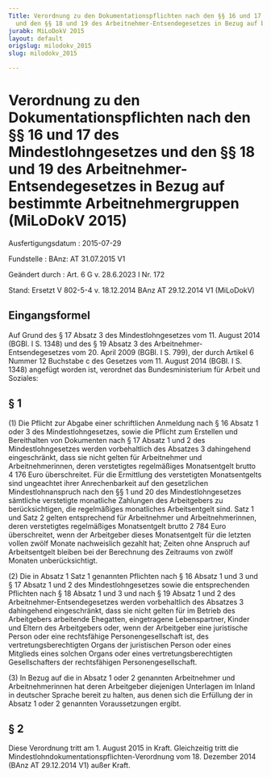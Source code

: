 ```yaml
---
Title: Verordnung zu den Dokumentationspflichten nach den §§ 16 und 17 des Mindestlohngesetzes
  und den §§ 18 und 19 des Arbeitnehmer-Entsendegesetzes in Bezug auf bestimmte Arbeitnehmergruppen
jurabk: MiLoDokV 2015
layout: default
origslug: milodokv_2015
slug: milodokv_2015

---
```


# Verordnung zu den Dokumentationspflichten nach den §§ 16 und 17 des Mindestlohngesetzes und den §§ 18 und 19 des Arbeitnehmer-Entsendegesetzes in Bezug auf bestimmte Arbeitnehmergruppen (MiLoDokV 2015)

Ausfertigungsdatum
:   2015-07-29

Fundstelle
:   BAnz: AT 31.07.2015 V1

Geändert durch
:   Art. 6 G v. 28.6.2023 I Nr. 172

Stand: Ersetzt V 802-5-4 v. 18.12.2014 BAnz AT 29.12.2014 V1 (MiLoDokV)

## Eingangsformel

Auf Grund des § 17 Absatz 3 des Mindestlohngesetzes vom 11. August
2014 (BGBl. I S. 1348) und des § 19 Absatz 3 des Arbeitnehmer-
Entsendegesetzes vom 20. April 2009 (BGBl. I S. 799), der durch
Artikel 6 Nummer 12 Buchstabe c des Gesetzes vom 11. August 2014
(BGBl. I S. 1348) angefügt worden ist, verordnet das Bundesministerium
für Arbeit und Soziales:


## § 1

(1) Die Pflicht zur Abgabe einer schriftlichen Anmeldung nach § 16
Absatz 1 oder 3 des Mindestlohngesetzes, sowie die Pflicht zum
Erstellen und Bereithalten von Dokumenten nach § 17 Absatz 1 und 2 des
Mindestlohngesetzes werden vorbehaltlich des Absatzes 3 dahingehend
eingeschränkt, dass sie nicht gelten für Arbeitnehmer und
Arbeitnehmerinnen, deren verstetigtes regelmäßiges Monatsentgelt
brutto 4 176 Euro überschreitet. Für die Ermittlung des verstetigten
Monatsentgelts sind ungeachtet ihrer Anrechenbarkeit auf den
gesetzlichen Mindestlohnanspruch nach den §§ 1 und 20 des
Mindestlohngesetzes sämtliche verstetigte monatliche Zahlungen des
Arbeitgebers zu berücksichtigen, die regelmäßiges monatliches
Arbeitsentgelt sind. Satz 1 und Satz 2 gelten entsprechend für
Arbeitnehmer und Arbeitnehmerinnen, deren verstetigtes regelmäßiges
Monatsentgelt brutto 2 784 Euro überschreitet, wenn der Arbeitgeber
dieses Monatsentgelt für die letzten vollen zwölf Monate nachweislich
gezahlt hat; Zeiten ohne Anspruch auf Arbeitsentgelt bleiben bei der
Berechnung des Zeitraums von zwölf Monaten unberücksichtigt.

(2) Die in Absatz 1 Satz 1 genannten Pflichten nach § 16 Absatz 1 und
3 und § 17 Absatz 1 und 2 des Mindestlohngesetzes sowie die
entsprechenden Pflichten nach § 18 Absatz 1 und 3 und nach § 19 Absatz
1 und 2 des Arbeitnehmer-Entsendegesetzes werden vorbehaltlich des
Absatzes 3 dahingehend eingeschränkt, dass sie nicht gelten für im
Betrieb des Arbeitgebers arbeitende Ehegatten, eingetragene
Lebenspartner, Kinder und Eltern des Arbeitgebers oder, wenn der
Arbeitgeber eine juristische Person oder eine rechtsfähige
Personengesellschaft ist, des vertretungsberechtigten Organs der
juristischen Person oder eines Mitglieds eines solchen Organs oder
eines vertretungsberechtigten Gesellschafters der rechtsfähigen
Personengesellschaft.

(3) In Bezug auf die in Absatz 1 oder 2 genannten Arbeitnehmer und
Arbeitnehmerinnen hat deren Arbeitgeber diejenigen Unterlagen im
Inland in deutscher Sprache bereit zu halten, aus denen sich die
Erfüllung der in Absatz 1 oder 2 genannten Voraussetzungen ergibt.


## § 2

Diese Verordnung tritt am 1. August 2015 in Kraft. Gleichzeitig tritt
die Mindestlohndokumentationspflichten-Verordnung vom 18. Dezember
2014 (BAnz
AT 29.12.2014 V1)              außer Kraft.

